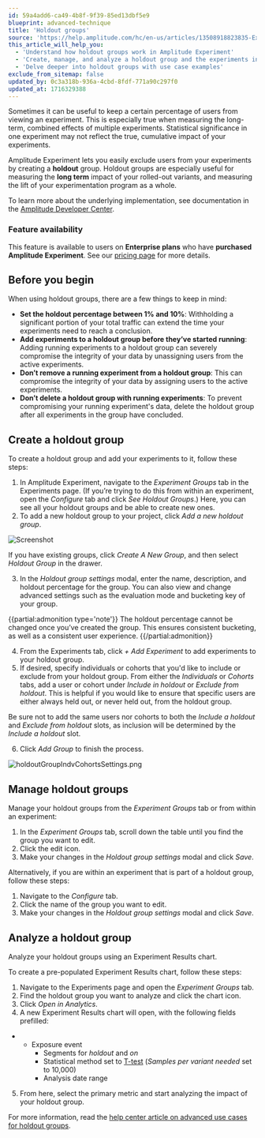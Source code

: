 ```yaml
---
id: 59a4add6-ca49-4b8f-9f39-85ed13dbf5e9
blueprint: advanced-technique
title: 'Holdout groups'
source: 'https://help.amplitude.com/hc/en-us/articles/13508918823835-Exclude-users-from-your-experiments-with-holdout-groups'
this_article_will_help_you:
  - 'Understand how holdout groups work in Amplitude Experiment'
  - 'Create, manage, and analyze a holdout group and the experiments in it'
  - 'Delve deeper into holdout groups with use case examples'
exclude_from_sitemap: false
updated_by: 0c3a318b-936a-4cbd-8fdf-771a90c297f0
updated_at: 1716329388
---
```

Sometimes it can be useful to keep a certain percentage of users from viewing an experiment. This is especially true when measuring the long-term, combined effects of multiple experiments. Statistical significance in one experiment may not reflect the true, cumulative impact of your experiments.

Amplitude Experiment lets you easily exclude users from your experiments by creating a **holdout** group. Holdout groups are especially useful for measuring the **long term** impact of your rolled-out variants, and measuring the lift of your experimentation program as a whole.

To learn more about the underlying implementation, see documentation in the [Amplitude Developer Center](https://www.docs.developers.amplitude.com/experiment/general/flag-dependencies).

### Feature availability

This feature is available to users on **Enterprise plans** who have **purchased Amplitude Experiment**. See our [pricing page](https://amplitude.com/pricing) for more details.

## Before you begin

When using holdout groups, there are a few things to keep in mind:

* **Set the holdout percentage between 1% and 10%**: Withholding a significant portion of your total traffic can extend the time your experiments need to reach a conclusion.
* **Add experiments to a holdout group before they’ve started running**: Adding running experiments to a holdout group can severely compromise the integrity of your data by unassigning users from the active experiments.
* **Don’t remove a running experiment from a holdout group**: This can compromise the integrity of your data by assigning users to the active experiments.
* **Don’t delete a holdout group with running experiments**: To prevent compromising your running experiment's data, delete the holdout group after all experiments in the group have concluded.

## Create a holdout group

To create a holdout group and add your experiments to it, follow these steps:

1. In Amplitude Experiment, navigate to the *Experiment Groups* tab in the Experiments page. (If you’re trying to do this from within an experiment, open the *Configure* tab and click *See Holdout Groups*.) Here, you can see all your holdout groups and be able to create new ones.
2. To add a new holdout group to your project, click *Add a new holdout group*.

![Screenshot](/output/img/advanced-techniques/screenshot.png)

If you have existing groups, click *Create A New Group*, and then select *Holdout Group* in the drawer.

3. In the *Holdout group settings* modal, enter the name, description, and holdout percentage for the group. You can also view and change advanced settings such as the evaluation mode and bucketing key of your group.

{{partial:admonition type='note'}}
The holdout percentage cannot be changed once you’ve created the group. This ensures consistent bucketing, as well as a consistent user experience.
{{/partial:admonition}}

4. From the Experiments tab, click *+ Add Experiment* to add experiments to your holdout group.
5. If desired, specify individuals or cohorts that you'd like to include or exclude from your holdout group. From either the *Individuals* or *Cohorts* tabs, add a user or cohort under *Include in holdout* or *Exclude from holdout*. This is helpful if you would like to ensure that specific users are either always held out, or never held out, from the holdout group.  
  
Be sure not to add the same users nor cohorts to both the *Include a holdout* and *Exclude from holdout* slots, as inclusion will be determined by the *Include a holdout* slot.

6. Click *Add Group* to finish the process.

![holdoutGroupIndvCohortsSettings.png](/output/img/advanced-techniques/holdoutgroupindvcohortssettings-png.png)

## Manage holdout groups

Manage your holdout groups from the *Experiment Groups* tab or from within an experiment:

1. In the *Experiment Groups* tab, scroll down the table until you find the group you want to edit.
2. Click the edit icon.
3. Make your changes in the *Holdout group settings* modal and click *Save*.

Alternatively, if you are within an experiment that is part of a holdout group, follow these steps: 

1. Navigate to the *Configure* tab.
2. Click the name of the group you want to edit.
3. Make your changes in the *Holdout group settings* modal and click *Save*.

## Analyze a holdout group

Analyze your holdout groups using an Experiment Results chart.

To create a pre-populated Experiment Results chart, follow these steps: 

1. Navigate to the Experiments page and open the *Experiment Groups* tab.
2. Find the holdout group you want to analyze and click the chart icon.
3. Click *Open in Analytics*.
4. A new Experiment Results chart will open, with the following fields prefilled:

* * Exposure event
	* Segments for *holdout* and *on*
	* Statistical method set to [T-test](/experiment/experiment-theory/analyze-with-t-test) (*Samples per variant needed* set to 10,000)
	* Analysis date range

5. From here, select the primary metric and start analyzing the impact of your holdout group.

For more information, read the [help center article on advanced use cases for holdout groups](/experiment/advanced-techniques/holdout-groups-advanced-use-cases).